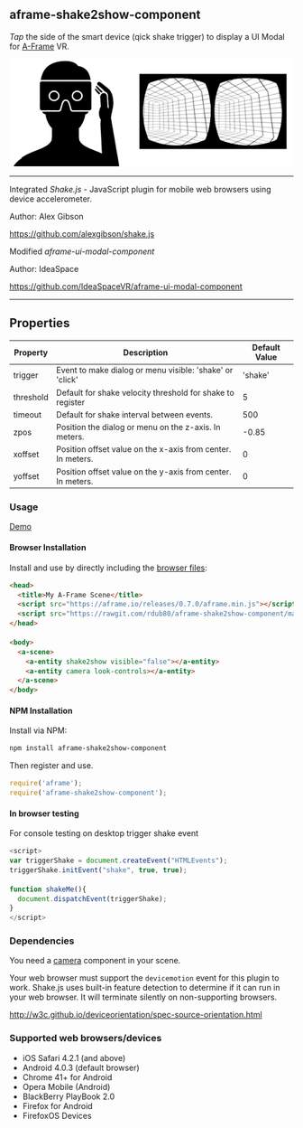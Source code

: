 ## aframe-shake2show-component

_Tap_ the side of the smart device (qick shake trigger) to display a UI Modal for [A-Frame](https://aframe.io) VR.

![shake2show-illustration](illustration.gif)

--- 

Integrated _Shake.js_ - JavaScript plugin for mobile web browsers using device accelerometer.

Author: Alex Gibson

https://github.com/alexgibson/shake.js

Modified _aframe-ui-modal-component_

Author: IdeaSpace

https://github.com/IdeaSpaceVR/aframe-ui-modal-component

---

## Properties

| Property   | Description                                                    | Default Value |
| --------   | ------------------------------------------------------------   | ------------- |
| trigger    | Event to make dialog or menu visible: 'shake' or 'click'       | 'shake'       |
| threshold  | Default for shake velocity threshold for shake to register     | 5             |
| timeout    | Default for shake interval between events.                     | 500           |
| zpos       | Position the dialog or menu on the z-axis. In meters.          | -0.85         |
| xoffset    | Position offset value on the x-axis from center. In meters.    | 0             |
| yoffset    | Position offset value on the y-axis from center. In meters.    | 0             |


### Usage

[Demo](http://rolanddubois.com/webvr/shake2show/)

#### Browser Installation

Install and use by directly including the [browser files](dist):

```html
<head>
  <title>My A-Frame Scene</title>
  <script src="https://aframe.io/releases/0.7.0/aframe.min.js"></script>
  <script src="https://rawgit.com/rdub80/aframe-shake2show-component/master/dist/aframe-shake2show-component.min.js"></script>
</head>

<body>
  <a-scene>
  	<a-entity shake2show visible="false"></a-entity>
  	<a-entity camera look-controls></a-entity>
  </a-scene>
</body>
```

#### NPM Installation

Install via NPM:

```bash
npm install aframe-shake2show-component
```

Then register and use.

```js
require('aframe');
require('aframe-shake2show-component');
```

#### In browser testing

For console testing on desktop trigger shake event

```js
<script>
var triggerShake = document.createEvent("HTMLEvents");
triggerShake.initEvent("shake", true, true);

function shakeMe(){
  document.dispatchEvent(triggerShake);
}
</script> 
```

### Dependencies

You need a [camera](https://aframe.io/docs/0.7.0/components/camera.html) component in your scene. 

Your web browser must support the `devicemotion` event for this plugin to work. Shake.js uses built-in feature detection to determine if it can run in your web browser. It will terminate silently on non-supporting browsers.

http://w3c.github.io/deviceorientation/spec-source-orientation.html


### Supported web browsers/devices

- iOS Safari 4.2.1 (and above)
- Android 4.0.3 (default browser)
- Chrome 41+ for Android
- Opera Mobile (Android)
- BlackBerry PlayBook 2.0
- Firefox for Android
- FirefoxOS Devices
